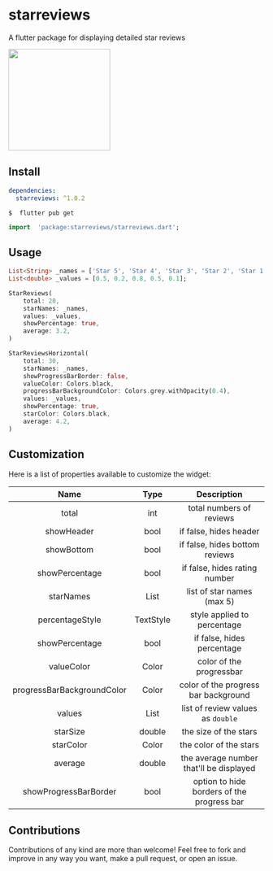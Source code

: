  # starreviews
 
A flutter package for displaying detailed star reviews

<img src=https://github.com/buraktabn/starreviews/raw/master/images/example.png width="200" />

## Install

```yaml
dependencies:  
  starreviews: ^1.0.2
```

```console
$  flutter pub get
```

```dart
import  'package:starreviews/starreviews.dart';
```

## Usage

```dart
List<String> _names = ['Star 5', 'Star 4', 'Star 3', 'Star 2', 'Star 1'];  
List<double> _values = [0.5, 0.2, 0.8, 0.5, 0.1];
```
```dart
StarReviews(  
    total: 20,  
    starNames: _names,  
    values: _values,  
    showPercentage: true,  
    average: 3.2,
)
```
```dart
StarReviewsHorizontal(
    total: 30,
    starNames: _names,
    showProgressBarBorder: false,
    valueColor: Colors.black,
    progressBarBackgroundColor: Colors.grey.withOpacity(0.4),
    values: _values,
    showPercentage: true,
    starColor: Colors.black,
    average: 4.2,
)
```

## Customization
Here is a list of properties available to customize the widget:

|        Name        	|       Type      	|                 Description                	|
|:------------------:	|:---------------:	|:------------------------------------------:	|
| total| int| total numbers of reviews           	|
| showHeader| bool| if false, hides header           	|
| showBottom| bool| if false, hides bottom reviews           	|
| showPercentage| bool| if false, hides rating number           	|
| starNames| List<String>| list of star names (max 5)           	|
| percentageStyle| TextStyle| style applied to percentage                                  	|
| showPercentage| bool| if false, hides percentage                                 	|
| valueColor| Color| color of the progressbar             	|
| progressBarBackgroundColor| Color| color of the progress bar background                      	|
| values| List<double>| list of review values as `double`                     	|
| starSize| double| the size of the stars                     	|
| starColor| Color| the color of the stars                     	|
| average| double| the average number that'll be displayed                     	|
| showProgressBarBorder| bool| option to hide borders of the progress bar                     	|

  
## Contributions

Contributions of any kind are more than welcome! Feel free to fork and improve in any way you want, make a pull request, or open an issue.

